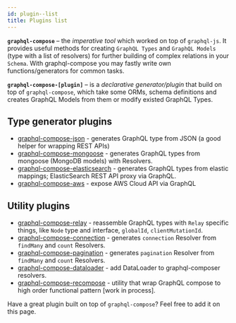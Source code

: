 ```yaml
---
id: plugin--list
title: Plugins list
---
```


**`graphql-compose`** – the _imperative tool_ which worked on top of `graphql-js`. It provides useful methods for creating `GraphQL Types` and `GraphQL Models` (type with a list of
resolvers) for further building of complex relations in your `Schema`. With graphql-compose you may fastly write own functions/generators for common tasks.

**`graphql-compose-[plugin]`** – is a _declarative generator/plugin_ that build on top of `graphql-compose`, which take some ORMs, schema definitions and creates GraphQL Models from them or modify existed GraphQL Types.

## Type generator plugins
* [graphql-compose-json](plugin-json.md) - generates GraphQL type from JSON (a good helper for wrapping REST APIs)
* [graphql-compose-mongoose](plugin-mongoose.md) - generates GraphQL types from mongoose (MongoDB models) with Resolvers.
* [graphql-compose-elasticsearch](plugin-elasticsearch.md) - generates GraphQL types from elastic mappings; ElasticSearch REST API proxy via GraphQL.
* [graphql-compose-aws](plugin-aws.md) - expose AWS Cloud API via GraphQL

## Utility plugins
* [graphql-compose-relay](plugin-relay.md) - reassemble GraphQL types with `Relay` specific things, like `Node` type and interface, `globalId`, `clientMutationId`.
* [graphql-compose-connection](plugin-connection.md) - generates `connection` Resolver from `findMany` and `count` Resolvers.
* [graphql-compose-pagination](plugin-pagination.md) - generates `pagination` Resolver from `findMany` and `count` Resolvers.
* [graphql-compose-dataloader](https://github.com/stoffern/graphql-compose-dataloader) - add DataLoader to graphql-composer resolvers.
* [graphql-compose-recompose](https://github.com/digithun/graphql-compose-recompose) - utility that wrap GraphQL compose to high order functional pattern [work in process].

Have a great plugin built on top of `graphql-compose`? Feel free to add it on this page.
